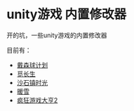 # unity游戏 内置修改器

开的坑，一些unity游戏的内置修改器

目前有：
 - [戴森球计划](https://github.com/GlossMod/UnityScriptTrainer/tree/master/Dyson%20Sphere%20Program)
 - [觅长生](https://github.com/GlossMod/UnityScriptTrainer/tree/master/MiChangSheng)
 - [沙石镇时光](https://github.com/GlossMod/UnityScriptTrainer/tree/master/My%20Time%20at%20Sandrock)
 - [暖雪](https://github.com/GlossMod/UnityScriptTrainer/tree/master/My%20Time%20at%20Sandrock)
 - [疯狂游戏大亨2](https://github.com/GlossMod/UnityScriptTrainer/tree/master/Mad%20Games%20Tycoon%202)